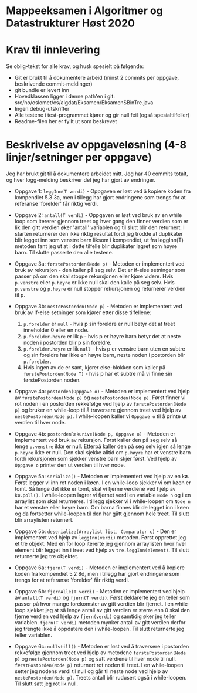 # Mappeeksamen i Algoritmer og Datastrukturer Høst 2020

# Krav til innlevering

Se oblig-tekst for alle krav, og husk spesielt på følgende:

* Git er brukt til å dokumentere arbeid (minst 2 commits per oppgave, beskrivende commit-meldinger)	
* git bundle er levert inn
* Hovedklassen ligger i denne path'en i git: src/no/oslomet/cs/algdat/Eksamen/EksamenSBinTre.java
* Ingen debug-utskrifter
* Alle testene i test-programmet kjører og gir null feil (også spesialtilfeller)
* Readme-filen her er fyllt ut som beskrevet


# Beskrivelse av oppgaveløsning (4-8 linjer/setninger per oppgave)

Jeg har brukt git til å dokumentere arbeidet mitt. Jeg har 40 commits totalt, og hver logg-melding beskriver det jeg har gjort av endringer.

* Oppgave 1:  ``leggInn(T verdi)`` - Oppgaven er løst ved å kopiere koden fra kompendiet 5.3 3a, men i tillegg har gjort endringene som trengs for at referanse
             'forelder' får riktig verdi.
             
* Oppgave 2: ``antall(T verdi)`` - Oppgaven er løst ved bruk av en while loop som itererer gjennom treet og hver gang den finner verdien som er lik den gitt verdien øker 'antall' variablen og til slutt blir den returnert. I starten returnerer den ikke riktig resultat fordi
             jeg trodde at duplikater blir legget inn som venstre barn liksom i kompendiet, ut fra leggInn(T) metoden fant jeg ut at i dette
             tilfelle blir duplikater lagret som høyre barn. Til slutte passerte den alle testene. 
             
* Oppgave 3a: ``førstePostorden(Node p)`` - Metoden er implementert ved bruk av rekursjon - den kaller på seg selv. Det er if-else setninger som passer på om den skal stoppe rekursjonen eller kjøre videre. Hvis `p.venstre` eller `p.høyre` er ikke null skal den kalle på seg selv. Hvis `p.venstre` og `p.høyre` er null stopper rekursjonen og returnerer verdien til p.
             
* Oppgave 3b: ``nestePostorden(Node p)`` - Metoden er implementert ved bruk av if-else setninger som kjører etter disse tilfellene:
    1. `p.forelder` er `null` - hvis p sin foreldre er null betyr det at treet inneholder 0 eller en node.
    2. `p.forelder.høyre` er lik `p` - hvis p er høyre barn betyr det at neste noden i postorden blir p sin foreldre.
    3. `p.forelder.høyre` er lik `null` - hvis p er venstre barn uten en subtre og sin foreldre har ikke en høyre barn, neste noden i postorden blir `p.forelder`.
    4. Hvis ingen av de er sant, kjører else-blokken som kaller på `førstePostorden(Node T)` - hvis p har et subtre må vi finne sin førstePostorden noden.
		
* Oppgave 4a: `postorden(Oppgave o)` - Metoden er implementert ved hjelp av `førstePostorden(Node p)` og `nestePostorden(Node p)`. Først finner vi rot noden i en postorden rekkefølge ved hjelp av `færstePostorden(Node p)` og bruker en while-loop til å traversere gjennom treet ved hjelp av `nestePostorden(Node p)`. I while-loopen kaller vi `Oppgave o` til å printe ut verdien til hver node.

* Oppgave 4b: `postordenRekurive(Node p, Oppgave o)` - Metoden er implementert ved bruk av rekursjon. Først kaller den på seg selv så lenge `p.venstre` ikke er null. Etterpå kaller den på seg selv igjen så lenge `p.høyre` ikke er null. Den skal sjekke alltid om `p.høyre` har et venstre barn fordi rekursjonen som sjekker venstre barn skjer først. Ved hjelp av `Oppgave o` printer den ut verdien til hver node.

* Oppgave 5a: `serialize()` - Metoden er implementert ved hjelp av en kø. Først legger vi inn rot noden i køen. I en while-loop sjekker vi om køen er tomt. Så lenge det ikke er tomt, skal vi fjerne verdiene ved hjelp av `kø.poll()`. I while-loopen lagrer vi fjernet verdi en variable `Node n` og i en arraylist som skal returneres. I tillegg sjekker vi i while-loopen om `Node n` har et venstre eller høyre barn. Om barna finnes blir de legget inn i køen og da fortsetter while-loopen til den har gått gjennom hele treet. Til slutt blir arraylisten returnert.

* Oppgave 5b: `deserialize(Arraylist list, Comparator c)` - Den er implementert ved hjelp av `leggInn(verdi)` metoden. Først opprettet jeg et tre objekt. Med en for loop itererte jeg gjennom arraylisten hvor hver element blir legget inn i treet ved hjelp av `tre.leggInn(element)`. Til slutt returnerte jeg tre objektet. 

* Oppgave 6a: `fjern(T verdi)` -  Metoden er implementert ved å kopiere koden fra kompendiet 5.2 8d, men i tillegg har gjort endringene som trengs for at referanse
             'forelder' får riktig verdi.
	 
* Oppgave 6b: `fjernAlle(T verdi)` - Metoden er implementert ved hjelp av `antall(T verdi)` og `fjern(T verdi)`. Først deklarerte jeg en teller som passer på hvor mange forekomster av gitt verdien blir fjernet. I en while-loop sjekket jeg at så lenge antall av gitt verdien er større enn 0 skal den fjerne verdien ved hjelp av `fjern(verdi)` og samtidig øker jeg teller variablen. `fjern(T verdi)` metoden mynker antall av gitt verdien derfor jeg trengte ikke å oppdatere den i while-loopen. Til slutt returnerte jeg teller variablen. 

* Oppgave 6c: `nullstill()` - Metoden er løst ved å traversere i postorden rekkefølge gjennom treet ved hjelp av metodene `førstePostorden(Node p)` og `nestePostorden(Node p)` og satt verdiene til hver node til null. `færstPostorden(Node p)` returnert rot noden til treet. I en while-loopen setter jeg nodens verdi til null og går til neste node ved hjelp av `nestePostorden(Node p)`. Treets antall blir rudusert også i while-loopen. Til slutt satt jeg rot lik null. 
